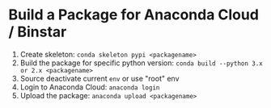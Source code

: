 # Build a Package for Anaconda Cloud / Binstar

1. Create skeleton: `conda skeleton pypi <packagename>`
2. Build the package for specific python version: `conda build --python 3.x or 2.x <packagename>`
3. Source deactivate current `env` or use "root" env
4. Login to Anaconda Cloud: `anaconda login`
5. Upload the package: `anaconda upload <packagename>`
